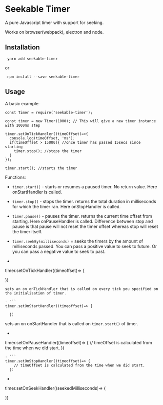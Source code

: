 # Seekable Timer

A pure Javascript timer with support for seeking.

Works on browser(webpack), electron and node.

## Installation
```
 yarn add seekable-timer
```
or
```
 npm install --save seekable-timer
```

## Usage
A basic example:

```
const Timer = require('seekable-timer');

const timer = new Timer(1000); // This will give a new timer instance with 1000ms step

timer.setOnTickHandler((timeOffset)=>{
  console.log(timeOffset, 'ms');
  if(timeOffset > 15000){ //once timer has passed 15secs since starting
    timer.stop(); //stops the timer
  }
});

timer.start(); //starts the timer
```


Functions:

- `timer.start()` - starts or resumes a paused timer. No return value. Here onStartHandler is called.
- `timer.stop()` - stops the timer. returns the total duration in milliseconds for which the timer ran. Here onStopHandler is called.
- `timer.pause()` - pauses the timer. returns the current time offset from starting. Here onPauseHandler is called.
Difference between stop and pause is that pause will not reset the timer offset whereas stop will reset the timer itself.
- `timer.seekBy(milliseconds)` = seeks the timers by the amount of milliseconds passed. You can pass a positive value to seek to future. Or you can pass a negative value to seek to past.

- ```
timer.setOnTickHandler((timeoffset)=> {

  })
```
sets an on onTickHandler that is called on every tick you specified on the initialisation of timer.

- ```
timer.setOnStartHandler((timeoffset)=> {

  })
```
sets an on onStartHandler that is called on `timer.start()` of timer.

- ```
timer.setOnPauseHandler((timeoffset)=> {
    // timeOffset is calculated from the time when we did start.
  })
```
- ```
timer.setOnStopHandler((timeoffset)=> {
    // timeOffset is calculated from the time when we did start.
  })
```
- ```
timer.setOnSeekHandler((seekedMilliseconds)=> {

  })
```
